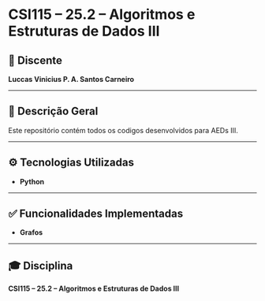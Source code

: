 # CSI115 – 25.2 – Algoritmos e Estruturas de Dados III

## 👤 Discente
**Luccas Vinicius P. A. Santos Carneiro**

---

## 📄 Descrição Geral
Este repositório contém todos os codigos desenvolvidos para AEDs III.  

---

## ⚙️ Tecnologias Utilizadas
- **Python**

---

## ✅ Funcionalidades Implementadas
- **Grafos**

---

## 🎓 Disciplina
**CSI115 – 25.2 – Algoritmos e Estruturas de Dados III**

